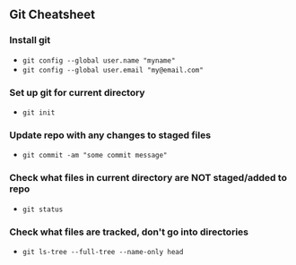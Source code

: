 ## Git Cheatsheet

### Install git
* ```git config --global user.name "myname"```
* ```git config --global user.email "my@email.com"```

### Set up git for current directory
* ```git init```

### Update repo with any changes to staged files
* ```git commit -am "some commit message"```

### Check what files in current directory are NOT staged/added to repo
* ```git status```

### Check what files are tracked, don't go into directories
* ```git ls-tree --full-tree --name-only head```
